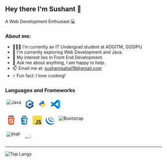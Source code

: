## Hey there I'm Sushant 👋

A Web Development Enthusiast 💻

### About me:
- 👨🏽‍💻 I’m currently an IT Undergrad student at ADGITM, GGSIPU.
- 🌱 I'm currently exploring Web Development and Java.
- 🤔 My interest lies in Front End Development.
- 💬 Ask me about anything, I am happy to help.
- 📫 Email me at: sushantpatial18@gmail.com
- ⚡ Fun fact: I love cooking!

### Languages and Frameworks
<p>
  <img src="https://github.com/abranhe/programming-languages-logos/blob/master/src/java/java_64x64.png" alt="Java" height="30" style="vertical-align:top; margin:4px">
  <img src="https://raw.githubusercontent.com/github/explore/80688e429a7d4ef2fca1e82350fe8e3517d3494d/topics/cpp/cpp.png" alt="CPP" height="30" style="vertical-align:top; margin:4px">
   <img src="https://raw.githubusercontent.com/github/explore/80688e429a7d4ef2fca1e82350fe8e3517d3494d/topics/python/python.png" alt="Python" height="30" style="vertical-align:top; margin:4px">
   <img src="https://raw.githubusercontent.com/github/explore/80688e429a7d4ef2fca1e82350fe8e3517d3494d/topics/visual-studio-code/visual-studio-code.png" alt="VS Code" height="30" style="vertical-align:top; margin:4px">
</p>
<p>
  <img src="https://raw.githubusercontent.com/github/explore/80688e429a7d4ef2fca1e82350fe8e3517d3494d/topics/html/html.png" alt="HTML" height="30" style="vertical-align:top; margin:4px">
  <img src="https://raw.githubusercontent.com/github/explore/80688e429a7d4ef2fca1e82350fe8e3517d3494d/topics/css/css.png" alt="css" height="30" style="vertical-align:top; margin:4px">
  <img src="https://raw.githubusercontent.com/github/explore/80688e429a7d4ef2fca1e82350fe8e3517d3494d/topics/javascript/javascript.png" alt="Javascript" height="30" style="vertical-align:top; margin:4px">
  <img src="https://github.com/devicons/devicon/blob/master/icons/jquery/jquery-plain.svg" alt="JQuery" height="30" style="vertical-align:top; margin:4px">
  <img src="https://camo.githubusercontent.com/63821b655194bb17978c43f068fc6b6bfa4ee58d956a6215b6ae0b17dd79ed7e/68747470733a2f2f696d672e69636f6e73382e636f6d2f636f6c6f722f32782f626f6f7473747261702e706e67" alt="Bootstrap" height="30" style="vertical-align:top; margin:4px">
</p>
<p>
  <img src="https://github.com/abranhe/programming-languages-logos/blob/master/src/php/php_64x64.png" alt="PHP" height="30" style="vertical-align:top; margin:4px">
  <img src="https://raw.githubusercontent.com/github/explore/80688e429a7d4ef2fca1e82350fe8e3517d3494d/topics/mysql/mysql.png" alt="MySQL" height="30" style="vertical-align:top; margin:4px">
</p>

<hr>

![Top Langs](https://github-readme-stats.vercel.app/api/top-langs/?username=SushantPatial&theme=tokyonight)



